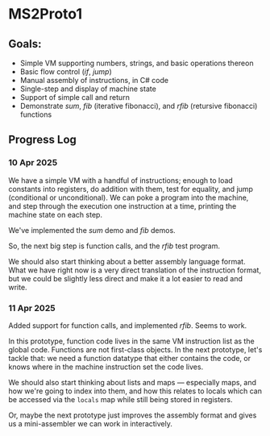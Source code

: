 # MS2Proto1

## Goals:

- Simple VM supporting numbers, strings, and basic operations thereon
- Basic flow control (_if_, _jump_)
- Manual assembly of instructions, in C# code
- Single-step and display of machine state
- Support of simple call and return
- Demonstrate _sum_, _fib_ (iterative fibonacci), and _rfib_ (retursive fibonacci) functions

## Progress Log

### 10 Apr 2025

We have a simple VM with a handful of instructions; enough to load constants into registers, do addition with them,
test for equality, and jump (conditional or unconditional).  We can poke a program into the machine, and step through
the execution one instruction at a time, printing the machine state on each step.

We've implemented the _sum_ demo and _fib_ demos.

So, the next big step is function calls, and the _rfib_ test program.

We should also start thinking about a better assembly language format.
What we have right now is a very direct translation of the instruction format, but we could be slightly less direct and
make it a lot easier to read and write.


### 11 Apr 2025

Added support for function calls, and implemented _rfib_.  Seems to work.

In this prototype, function code lives in the same VM instruction list as the global code.  Functions are not
first-class objects.  In the next prototype, let's tackle that: we need a function datatype that either contains
the code, or knows where in the machine instruction set the code lives.

We should also start thinking about lists and maps — especially maps, and how we're going to index into them,
and how this relates to locals which can be accessed via the `locals` map while still being stored in registers.

Or, maybe the next prototype just improves the assembly format and gives us a mini-assembler we can work in
interactively.
